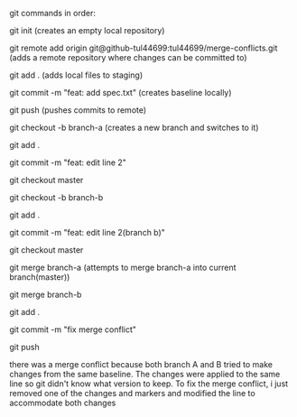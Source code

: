 git commands in order:

git init (creates an empty local repository)  

git remote add origin git@github-tul44699:tul44699/merge-conflicts.git (adds a remote repository where changes can be committed to)

git add . (adds local files to staging) 

git commit -m "feat: add spec.txt" (creates baseline locally)

git push (pushes commits to remote)

git checkout -b branch-a (creates a new branch and switches to it)

git add .

git commit -m "feat: edit line 2"

git checkout master

git checkout -b branch-b

git add .

git commit -m "feat: edit line 2(branch b)"

git checkout master

git merge branch-a (attempts to merge branch-a into current branch(master))

git merge branch-b

git add .

git commit -m "fix merge conflict"

git push


there was a merge conflict because both branch A and B tried to make changes from the same baseline. The changes were applied to the same line so git didn't know what version to keep.
To fix the merge conflict, i just removed one of the changes and markers and modified the line to accommodate both changes
